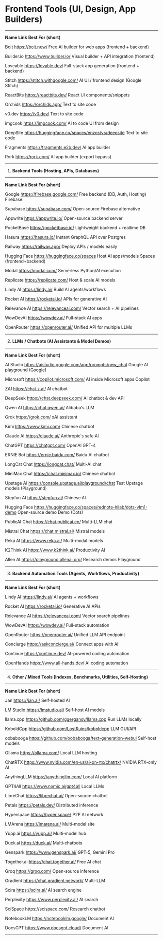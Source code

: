 # **Frontend Tools (UI, Design, App Builders)**

  ------------- ------------------------------------------------- --------------------------------
  **Name**      **Link**                                          **Best For (short)**

  Bolt          https://bolt.new/                                 Free AI builder for web apps
                                                                  (frontend + backend)

  Builder.io    https://www.builder.io/                           Visual builder + API integration
                                                                  (frontend)

  Loveable      https://lovable.dev/                              Full-stack app generation
                                                                  (frontend + backend)

  Stitch        <https://stitch.withgoogle.com/>                  AI UI / frontend design
  (Google                                                         
  Stitch)                                                         

  ReactBits     https://reactbits.dev/                            React UI components/snippets

  Orchids       https://orchids.app/                              Text to site code

  v0.dev        https://v0.dev/                                   Text to site code

  imgcook       https://imgcook.com/                              AI to code UI from design

  DeepSite      https://huggingface.co/spaces/enzostvs/deepsite   Text to site code

  Fragments     https://fragments.e2b.dev/                        AI app builder

  Rork          https://rork.com/                                 AI app builder (export bypass)
  ------------- ------------------------------------------------- --------------------------------

1.  **Backend Tools (Hosting, APIs, Databases)**

  ------------ ------------------------------- -----------------------------------
  **Name**     **Link**                        **Best For (short)**

  Google       https://firebase.google.com/    Free backend (DB, Auth, Hosting)
  Firebase                                     

  Supabase     https://supabase.com/           Open-source Firebase alternative

  Appwrite     https://appwrite.io/            Open-source backend server

  PocketBase   https://pocketbase.io/          Lightweight backend + realtime DB

  Hasura       https://hasura.io/              Instant GraphQL API over Postgres

  Railway      https://railway.app/            Deploy APIs / models easily

  Hugging Face https://huggingface.co/spaces   Host AI apps/models
  Spaces                                       (frontend+backend)

  Modal        https://modal.com/              Serverless Python/AI execution

  Replicate    https://replicate.com/          Host & scale AI models

  Lindy AI     https://lindy.ai/               Build AI agents/workflows

  Rocket AI    https://rocketai.io/            APIs for generative AI

  Relevance AI https://relevanceai.com/        Vector search + AI pipelines

  WowDevAI     https://wowdev.ai/              Full-stack AI apps

  OpenRouter   https://openrouter.ai/          Unified API for multiple LLMs
  ------------ ------------------------------- -----------------------------------

2.  **LLMs / Chatbots (AI Assistants & Model Demos)**

  -------------- ------------------------------------------------------------ -------------------------
  **Name**       **Link**                                                     **Best For (short)**

  AI Studio      https://aistudio.google.com/app/prompts/new_chat             Google AI playground
  (Google)                                                                    

  Microsoft      https://copilot.microsoft.com/                               AI inside Microsoft apps
  Copilot                                                                     

  ZAI            https://chat.z.ai/                                           AI chatbot

  DeepSeek       https://chat.deepseek.com/                                   AI chatbot & dev API

  Qwen AI        https://chat.qwen.ai/                                        Alibaba's LLM

  Grok           https://grok.com/                                            xAI assistant

  Kimi           https://www.kimi.com/                                        Chinese chatbot

  Claude AI      https://claude.ai/                                           Anthropic's safe AI

  ChatGPT        https://chatgpt.com/                                         OpenAI GPT-4

  ERNIE Bot      https://ernie.baidu.com/                                     Baidu AI chatbot

  LongCat Chat   https://longcat.chat/                                        Multi-AI chat

  MiniMax Chat   https://chat.minimax.io/                                     Chinese chatbot

  Upstage AI     https://console.upstage.ai/playground/chat                   Test Upstage models
  (Playground)                                                                

  Stepfun AI     https://stepfun.ai/                                          Chinese AI

  Hugging Face   https://huggingface.co/spaces/rednote-hilab/dots-vlm1-demo   Open-source demo
  Demo (Dots)                                                                 

  PublicAI Chat  https://chat.publicai.co/                                    Multi-LLM chat

  Mistral Chat   https://chat.mistral.ai/                                     Mistral models

  Reka AI        https://www.reka.ai/                                         Multi-modal models

  K2Think AI     https://www.k2think.ai/                                      Productivity AI

  Allen AI       https://playground.allenai.org/                              Research demos
  Playground                                                                  
  -------------- ------------------------------------------------------------ -------------------------

3.  **Backend Automation Tools (Agents, Workflows, Productivity)**

  ------------ ---------------------------- -----------------------------------------
  **Name**     **Link**                     **Best For (short)**

  Lindy AI     https://lindy.ai/            AI agents + workflows

  Rocket AI    https://rocketai.io/         Generative AI APIs

  Relevance AI https://relevanceai.com/     Vector search pipelines

  WowDevAI     https://wowdev.ai/           Full-stack automation

  OpenRouter   https://openrouter.ai/       Unified LLM API endpoint

  Concierge    https://askconcierge.ai/     Connect apps with AI

  Continue     https://continue.dev/        AI-powered coding automation

  OpenHands    https://www.all-hands.dev/   AI coding automation
  ------------ ---------------------------- -----------------------------------------

4.  **Other / Mixed Tools (Indexes, Benchmarks, Utilities,
    Self-Hosting)**

  ------------- ---------------------------------------------------- --------------------------------
  **Name**      **Link**                                             **Best For (short)**

  Jan           https://jan.ai/                                      Self-hosted AI

  LM Studio     https://lmstudio.ai/                                 Self-host AI models

  llama.cpp     https://github.com/ggerganov/llama.cpp               Run LLMs locally

  KoboldCpp     https://github.com/LostRuins/koboldcpp               LLM GUI/API

  oobabooga     https://github.com/oobabooga/text-generation-webui   Self-host models

  Ollama        https://ollama.com/                                  Local LLM hosting

  ChatRTX       https://www.nvidia.com/en-us/ai-on-rtx/chatrtx/      NVIDIA RTX-only AI

  AnythingLLM   https://anythingllm.com/                             Local AI platform

  GPT4All       https://www.nomic.ai/gpt4all                         Local LLMs

  LibreChat     https://librechat.ai/                                Open-source chatbot

  Petals        https://petals.dev/                                  Distributed inference

  Hyperspace    https://hyper.space/                                 P2P AI network

  LMArena       https://lmarena.ai/                                  Multi-model site

  Yupp.ai       https://yupp.ai/                                     Multi-model hub

  Duck.ai       https://duck.ai/                                     Multi-chatbots

  Genspark      https://www.genspark.ai/                             GPT-5, Gemini Pro

  Together.ai   https://chat.together.ai/                            Free AI chat

  Groq          https://groq.com/                                    Open-source inference

  Gradient      https://chat.gradient.network/                       Multi-LLM

  Scira         https://scira.ai/                                    AI search engine

  Perplexity    https://www.perplexity.ai/                           AI search

  SciSpace      https://scispace.com/                                Research chatbot

  NotebookLM    https://notebooklm.google/                           Document AI

  DocsGPT       https://www.docsgpt.cloud/                           Document AI
  ------------- ---------------------------------------------------- --------------------------------
